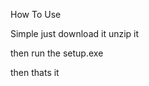 How To Use






Simple just download it unzip it






then run the setup.exe








then thats it
